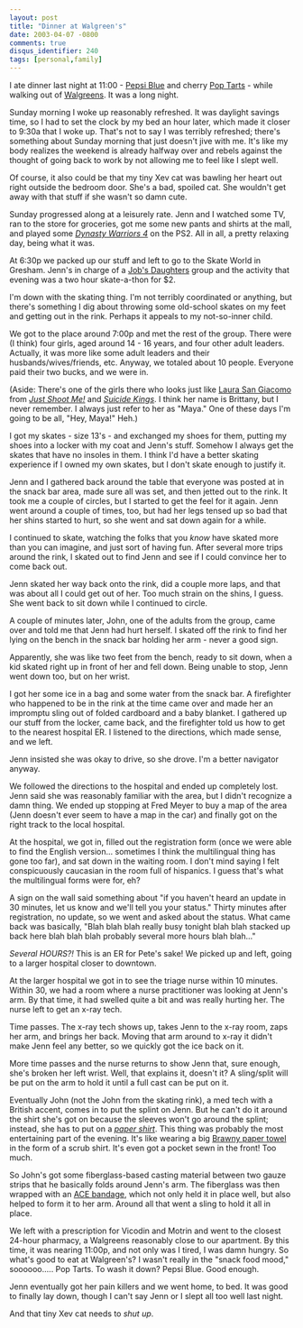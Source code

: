 ```yaml
---
layout: post
title: "Dinner at Walgreen's"
date: 2003-04-07 -0800
comments: true
disqus_identifier: 240
tags: [personal,family]
---
```

I ate dinner last night at 11:00 - [Pepsi
Blue](http://www.pepsiblue.com) and cherry [Pop
Tarts](http://www.poptarts.com) - while walking out of
[Walgreens](http://www.walgreens.com/). It was a long night.

 Sunday morning I woke up reasonably refreshed. It was daylight savings
time, so I had to set the clock by my bed an hour later, which made it
closer to 9:30a that I woke up. That's not to say I was terribly
refreshed; there's something about Sunday morning that just doesn't jive
with me. It's like my body realizes the weekend is already halfway over
and rebels against the thought of going back to work by not allowing me
to feel like I slept well.

 Of course, it also could be that my tiny Xev cat was bawling her heart
out right outside the bedroom door. She's a bad, spoiled cat. She
wouldn't get away with that stuff if she wasn't so damn cute.

 Sunday progressed along at a leisurely rate. Jenn and I watched some
TV, ran to the store for groceries, got me some new pants and shirts at
the mall, and played some [*Dynasty Warriors
4*](http://www.amazon.com/exec/obidos/ASIN/B00007KQE9/mhsvortex) on the
PS2. All in all, a pretty relaxing day, being what it was.

 At 6:30p we packed up our stuff and left to go to the Skate World in
Gresham. Jenn's in charge of a [Job's Daughters](http://www.iojd.org/)
group and the activity that evening was a two hour skate-a-thon for
$2.

 I'm down with the skating thing. I'm not terribly coordinated or
anything, but there's something I dig about throwing some old-school
skates on my feet and getting out in the rink. Perhaps it appeals to my
not-so-inner child.

 We got to the place around 7:00p and met the rest of the group. There
were (I think) four girls, aged around 14 - 16 years, and four other
adult leaders. Actually, it was more like some adult leaders and their
husbands/wives/friends, etc. Anyway, we totaled about 10 people.
Everyone paid their two bucks, and we were in.

 (Aside: There's one of the girls there who looks just like [Laura San
Giacomo](http://us.imdb.com/Name?San+Giacomo,+Laura) from [*Just Shoot
Me!*](http://us.imdb.com/Title?0118364) and [*Suicide
Kings*](http://us.imdb.com/Title?0120241). I think her name is Brittany,
but I never remember. I always just refer to her as "Maya." One of these
days I'm going to be all, "Hey, Maya!" Heh.)

 I got my skates - size 13's - and exchanged my shoes for them, putting
my shoes into a locker with my coat and Jenn's stuff. Somehow I always
get the skates that have no insoles in them. I think I'd have a better
skating experience if I owned my own skates, but I don't skate enough to
justify it.

 Jenn and I gathered back around the table that everyone was posted at
in the snack bar area, made sure all was set, and then jetted out to the
rink. It took me a couple of circles, but I started to get the feel for
it again. Jenn went around a couple of times, too, but had her legs
tensed up so bad that her shins started to hurt, so she went and sat
down again for a while.

 I continued to skate, watching the folks that you *know* have skated
more than you can imagine, and just sort of having fun. After several
more trips around the rink, I skated out to find Jenn and see if I could
convince her to come back out.

 Jenn skated her way back onto the rink, did a couple more laps, and
that was about all I could get out of her. Too much strain on the shins,
I guess. She went back to sit down while I continued to circle.

 A couple of minutes later, John, one of the adults from the group, came
over and told me that Jenn had hurt herself. I skated off the rink to
find her lying on the bench in the snack bar holding her arm - never a
good sign.

 Apparently, she was like two feet from the bench, ready to sit down,
when a kid skated right up in front of her and fell down. Being unable
to stop, Jenn went down too, but on her wrist.

 I got her some ice in a bag and some water from the snack bar. A
firefighter who happened to be in the rink at the time came over and
made her an impromptu sling out of folded cardboard and a baby blanket.
I gathered up our stuff from the locker, came back, and the firefighter
told us how to get to the nearest hospital ER. I listened to the
directions, which made sense, and we left.

 Jenn insisted she was okay to drive, so she drove. I'm a better
navigator anyway.

 We followed the directions to the hospital and ended up completely
lost. Jenn said she was reasonably familiar with the area, but I didn't
recognize a damn thing. We ended up stopping at Fred Meyer to buy a map
of the area (Jenn doesn't ever seem to have a map in the car) and
finally got on the right track to the local hospital.

 At the hospital, we got in, filled out the registration form (once we
were able to find the English version... sometimes I think the
multilingual thing has gone too far), and sat down in the waiting room.
I don't mind saying I felt conspicuously caucasian in the room full of
hispanics. I guess that's what the multilingual forms were for, eh?

 A sign on the wall said something about "if you haven't heard an update
in 30 minutes, let us know and we'll tell you your status." Thirty
minutes after registration, no update, so we went and asked about the
status. What came back was basically, "Blah blah blah really busy
tonight blah blah stacked up back here blah blah blah probably several
more hours blah blah..."

 *Several HOURS?!* This is an ER for Pete's sake! We picked up and left,
going to a larger hospital closer to downtown.

 At the larger hospital we got in to see the triage nurse within 10
minutes. Within 30, we had a room where a nurse practitioner was looking
at Jenn's arm. By that time, it had swelled quite a bit and was really
hurting her. The nurse left to get an x-ray tech.

 Time passes. The x-ray tech shows up, takes Jenn to the x-ray room,
zaps her arm, and brings her back. Moving that arm around to x-ray it
didn't make Jenn feel any better, so we quickly got the ice back on it.

 More time passes and the nurse returns to show Jenn that, sure enough,
she's broken her left wrist. Well, that explains it, doesn't it? A
sling/split will be put on the arm to hold it until a full cast can be
put on it.

 Eventually John (not the John from the skating rink), a med tech with a
British accent, comes in to put the splint on Jenn. But he can't do it
around the shirt she's got on because the sleeves won't go around the
splint; instead, she has to put on a [*paper
shirt*](http://www.amerifamily.com/disscrubwear.html). This thing was
probably the most entertaining part of the evening. It's like wearing a
big [Brawny paper towel](http://www.gp.com/consumerproducts/brawny.html)
in the form of a scrub shirt. It's even got a pocket sewn in the front!
Too much.

 So John's got some fiberglass-based casting material between two gauze
strips that he basically folds around Jenn's arm. The fiberglass was
then wrapped with an [ACE
bandage](http://www.gannett.cornell.edu/HCacebandage.html), which not
only held it in place well, but also helped to form it to her arm.
Around all that went a sling to hold it all in place.

 We left with a prescription for Vicodin and Motrin and went to the
closest 24-hour pharmacy, a Walgreens reasonably close to our apartment.
By this time, it was nearing 11:00p, and not only was I tired, I was
damn hungry. So what's good to eat at Walgreen's? I wasn't really in the
"snack food mood," soooooo..... Pop Tarts. To wash it down? Pepsi Blue.
Good enough.

 Jenn eventually got her pain killers and we went home, to bed. It was
good to finally lay down, though I can't say Jenn or I slept all too
well last night.

 And that tiny Xev cat needs to *shut up*.
